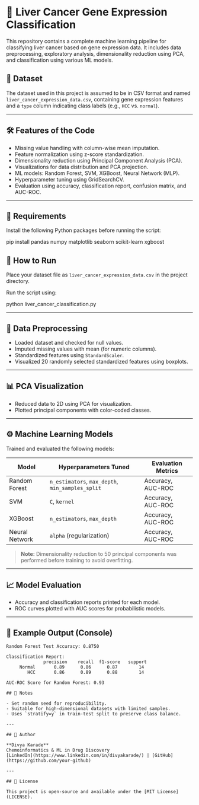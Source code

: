 # 🧬 Liver Cancer Gene Expression Classification

This repository contains a complete machine learning pipeline for classifying liver cancer based on gene expression data. It includes data preprocessing, exploratory analysis, dimensionality reduction using PCA, and classification using various ML models.

## 📁 Dataset

The dataset used in this project is assumed to be in CSV format and named `liver_cancer_expression_data.csv`, containing gene expression features and a `type` column indicating class labels (e.g., `HCC` vs. `normal`).

---

## 🛠️ Features of the Code

- Missing value handling with column-wise mean imputation.
- Feature normalization using z-score standardization.
- Dimensionality reduction using Principal Component Analysis (PCA).
- Visualizations for data distribution and PCA projection.
- ML models: Random Forest, SVM, XGBoost, Neural Network (MLP).
- Hyperparameter tuning using GridSearchCV.
- Evaluation using accuracy, classification report, confusion matrix, and AUC-ROC.

---

## 🔧 Requirements

Install the following Python packages before running the script:

pip install pandas numpy matplotlib seaborn scikit-learn xgboost



## 🧪 How to Run

Place your dataset file as `liver_cancer_expression_data.csv` in the project directory.

Run the script using:

python liver_cancer_classification.py

---

## 🧹 Data Preprocessing

- Loaded dataset and checked for null values.
- Imputed missing values with mean (for numeric columns).
- Standardized features using `StandardScaler`.
- Visualized 20 randomly selected standardized features using boxplots.

---

## 📊 PCA Visualization

- Reduced data to 2D using PCA for visualization.
- Plotted principal components with color-coded classes.

---

## ⚙️ Machine Learning Models

Trained and evaluated the following models:

| Model           | Hyperparameters Tuned                         | Evaluation Metrics     |
|----------------|-----------------------------------------------|------------------------|
| Random Forest  | `n_estimators`, `max_depth`, `min_samples_split` | Accuracy, AUC-ROC     |
| SVM            | `C`, `kernel`                                 | Accuracy, AUC-ROC     |
| XGBoost        | `n_estimators`, `max_depth`                   | Accuracy, AUC-ROC     |
| Neural Network | `alpha` (regularization)                      | Accuracy, AUC-ROC     |

> **Note:** Dimensionality reduction to 50 principal components was performed before training to avoid overfitting.

---

## 📈 Model Evaluation

- Accuracy and classification reports printed for each model.
- ROC curves plotted with AUC scores for probabilistic models.

---

## 📌 Example Output (Console)

```text
Random Forest Test Accuracy: 0.8750

Classification Report:
              precision    recall  f1-score   support
     Normal       0.89      0.86      0.87        14
        HCC       0.86      0.89      0.88        14

AUC-ROC Score for Random Forest: 0.93

## 📎 Notes

- Set random seed for reproducibility.
- Suitable for high-dimensional datasets with limited samples.
- Uses `stratify=y` in train-test split to preserve class balance.

---

## 🧠 Author

**Divya Karade**  
Chemoinformatics & ML in Drug Discovery  
[LinkedIn](https://www.linkedin.com/in/divyakarade/) | [GitHub](https://github.com/your-github)

---

## 📄 License

This project is open-source and available under the [MIT License](LICENSE).
